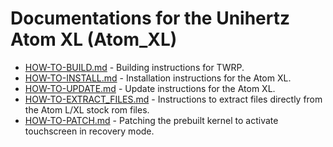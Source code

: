 Documentations for the Unihertz Atom XL (Atom_XL)
=================================================

- [HOW-TO-BUILD.md](docs/HOW-TO-BUILD.md) - Building instructions for TWRP.
- [HOW-TO-INSTALL.md](HOW-TO-INSTALL.md) - Installation instructions for the Atom XL.
- [HOW-TO-UPDATE.md](HOW-TO-UPDATE.md) - Update instructions for the Atom XL.
- [HOW-TO-EXTRACT_FILES.md](HOW-TO-EXTRACT_FILES.md) - Instructions to extract files directly from the Atom L/XL stock rom files.
- [HOW-TO-PATCH.md](HOW-TO-PATCH.md) - Patching the prebuilt kernel to activate touchscreen in recovery mode.
